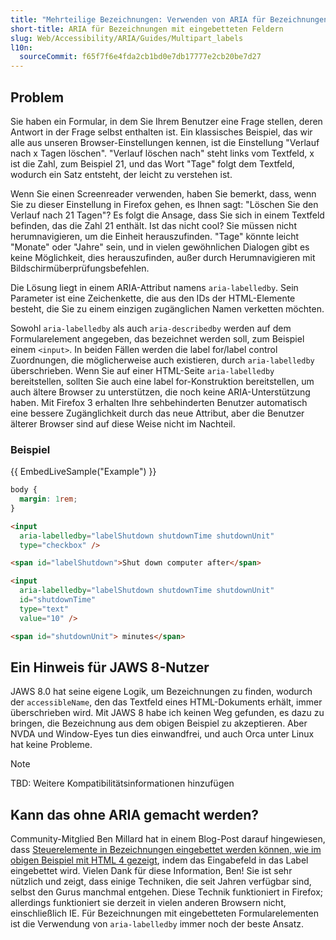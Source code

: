 ```yaml
---
title: "Mehrteilige Bezeichnungen: Verwenden von ARIA für Bezeichnungen mit eingebetteten Feldern"
short-title: ARIA für Bezeichnungen mit eingebetteten Feldern
slug: Web/Accessibility/ARIA/Guides/Multipart_labels
l10n:
  sourceCommit: f65f7f6e4fda2cb1bd0e7db17777e2cb20be7d27
---
```


## Problem

Sie haben ein Formular, in dem Sie Ihrem Benutzer eine Frage stellen, deren Antwort in der Frage selbst enthalten ist. Ein klassisches Beispiel, das wir alle aus unseren Browser-Einstellungen kennen, ist die Einstellung "Verlauf nach x Tagen löschen". "Verlauf löschen nach" steht links vom Textfeld, x ist die Zahl, zum Beispiel 21, und das Wort "Tage" folgt dem Textfeld, wodurch ein Satz entsteht, der leicht zu verstehen ist.

Wenn Sie einen Screenreader verwenden, haben Sie bemerkt, dass, wenn Sie zu dieser Einstellung in Firefox gehen, es Ihnen sagt: "Löschen Sie den Verlauf nach 21 Tagen"? Es folgt die Ansage, dass Sie sich in einem Textfeld befinden, das die Zahl 21 enthält. Ist das nicht cool? Sie müssen nicht herumnavigieren, um die Einheit herauszufinden. "Tage" könnte leicht "Monate" oder "Jahre" sein, und in vielen gewöhnlichen Dialogen gibt es keine Möglichkeit, dies herauszufinden, außer durch Herumnavigieren mit Bildschirmüberprüfungsbefehlen.

Die Lösung liegt in einem ARIA-Attribut namens `aria-labelledby`. Sein Parameter ist eine Zeichenkette, die aus den IDs der HTML-Elemente besteht, die Sie zu einem einzigen zugänglichen Namen verketten möchten.

Sowohl `aria-labelledby` als auch `aria-describedby` werden auf dem Formularelement angegeben, das bezeichnet werden soll, zum Beispiel einem `<input>`. In beiden Fällen werden die label for/label control Zuordnungen, die möglicherweise auch existieren, durch `aria-labelledby` überschrieben. Wenn Sie auf einer HTML-Seite `aria-labelledby` bereitstellen, sollten Sie auch eine label for-Konstruktion bereitstellen, um auch ältere Browser zu unterstützen, die noch keine ARIA-Unterstützung haben. Mit Firefox 3 erhalten Ihre sehbehinderten Benutzer automatisch eine bessere Zugänglichkeit durch das neue Attribut, aber die Benutzer älterer Browser sind auf diese Weise nicht im Nachteil.

### Beispiel

{{ EmbedLiveSample("Example") }}

```css hidden
body {
  margin: 1rem;
}
```

```html
<input
  aria-labelledby="labelShutdown shutdownTime shutdownUnit"
  type="checkbox" />

<span id="labelShutdown">Shut down computer after</span>

<input
  aria-labelledby="labelShutdown shutdownTime shutdownUnit"
  id="shutdownTime"
  type="text"
  value="10" />

<span id="shutdownUnit"> minutes</span>
```

## Ein Hinweis für JAWS 8-Nutzer

JAWS 8.0 hat seine eigene Logik, um Bezeichnungen zu finden, wodurch der `accessibleName`, den das Textfeld eines HTML-Dokuments erhält, immer überschrieben wird. Mit JAWS 8 habe ich keinen Weg gefunden, es dazu zu bringen, die Bezeichnung aus dem obigen Beispiel zu akzeptieren. Aber NVDA und Window-Eyes tun dies einwandfrei, und auch Orca unter Linux hat keine Probleme.

> [!NOTE]
> TBD: Weitere Kompatibilitätsinformationen hinzufügen

## Kann das ohne ARIA gemacht werden?

Community-Mitglied Ben Millard hat in einem Blog-Post darauf hingewiesen, dass [Steuerelemente in Bezeichnungen eingebettet werden können, wie im obigen Beispiel mit HTML 4 gezeigt](https://projectcerbera.com/blog/2008/03/#day24), indem das Eingabefeld in das Label eingebettet wird. Vielen Dank für diese Information, Ben! Sie ist sehr nützlich und zeigt, dass einige Techniken, die seit Jahren verfügbar sind, selbst den Gurus manchmal entgehen. Diese Technik funktioniert in Firefox; allerdings funktioniert sie derzeit in vielen anderen Browsern nicht, einschließlich IE. Für Bezeichnungen mit eingebetteten Formularelementen ist die Verwendung von `aria-labelledby` immer noch der beste Ansatz.
